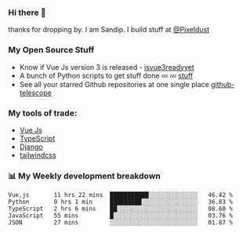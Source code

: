 ### Hi there 👋

thanks for dropping by.
I am Sandip. I build stuff at [@Pixeldust](github.com/pixeldust-in/)

###  **My Open Source Stuff**

 - Know if Vue Js version 3 is released -  [isvue3readyyet](https://github.com/sandiprb/isvue3readyyet)
 - A bunch of Python scripts to get stuff done 💤 💤 [stuff](https://github.com/sandiprb/stuff)
 - See all your starred Github repositories at one single place [github-telescope](https://github.com/sandiprb/github-telescope)



###  **My tools of trade:**
 - [Vue Js](https://github.com/vuejs/vue/)
 - [TypeScript](https://github.com/microsoft/TypeScript)
 - [Django](github.com/django/django)
 - [tailwindcss](https://github.com/tailwindlabs/tailwindcss)


###  📊 **My Weekly development breakdown**
<!--START_SECTION:waka-->
```text
Vue.js       11 hrs 22 mins  ███████████░░░░░░░░░░░░░░   46.42 % 
Python       9 hrs 1 min     █████████░░░░░░░░░░░░░░░░   36.83 % 
TypeScript   2 hrs 6 mins    ██░░░░░░░░░░░░░░░░░░░░░░░   08.60 % 
JavaScript   55 mins         █░░░░░░░░░░░░░░░░░░░░░░░░   03.76 % 
JSON         27 mins         ░░░░░░░░░░░░░░░░░░░░░░░░░   01.87 %
```
<!--END_SECTION:waka-->
